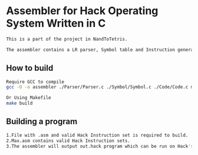 
# Assembler for Hack Operating System Written in C
```bash
This is a part of the project in NandToTetris.

The assembler contains a LR parser, Symbol table and Instruction generator. 
````
## How to build
```bash
Require GCC to compile 
gcc -O -o assembler ./Parser/Parser.c ./Symbol/Symbol.c ./Code/Code.c main.c

Or Using Makefile
make build
```

## Building a program
```bash
1.File with .asm and valid Hack Instruction set is required to build.
2.Max.asm contains valid Hack Instruction sets.
3.The assembler will output out.hack program which can be run on Hack's CPU Simulator.
```